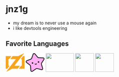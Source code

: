 jnz1g
=====

- my dream is to never use a mouse again
- i like devtools engineering

Favorite Languages
------------------

<img src="https://github.com/ziglang/logo/blob/master/zig-mark.svg" height=60 width=60> <img src="https://github.com/gleam-lang/gleam/blob/main/images/lucy.png" height=60 width=60> <img src="https://upload.wikimedia.org/wikipedia/commons/0/05/Go_Logo_Blue.svg" height=60 width=90> <img src= "https://www.rust-lang.org/logos/rust-logo-512x512.png" height=60 width=60> <img src="https://upload.wikimedia.org/wikipedia/commons/c/cf/Lua-Logo.svg" height=60 width=60> 
